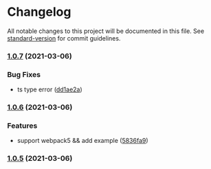 # Changelog

All notable changes to this project will be documented in this file. See [standard-version](https://github.com/conventional-changelog/standard-version) for commit guidelines.

### [1.0.7](https://github.com/SzHeJason/html-webpack-polyfill-runtime-plugin/compare/v1.0.6...v1.0.7) (2021-03-06)


### Bug Fixes

* ts type error ([dd1ae2a](https://github.com/SzHeJason/html-webpack-polyfill-runtime-plugin/commit/dd1ae2a8d974b595ab0b4011f5c915b79d48bd44))

### [1.0.6](https://github.com/SzHeJason/html-webpack-polyfill-runtime-plugin/compare/v1.0.5...v1.0.6) (2021-03-06)


### Features

* support webpack5 && add example ([5836fa9](https://github.com/SzHeJason/html-webpack-polyfill-runtime-plugin/commit/5836fa94422e4fe79d5bbdc9120cf6caea00d752))

### [1.0.5](https://github.com/SzHeJason/html-webpack-polyfill-runtime-plugin/compare/v1.0.4...v1.0.5) (2021-03-06)
